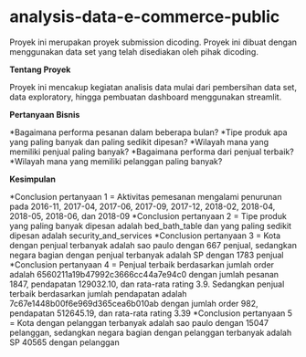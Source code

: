 # analysis-data-e-commerce-public
Proyek ini merupakan proyek submission dicoding. Proyek ini dibuat dengan menggunakan data set yang telah disediakan oleh pihak dicoding.

**Tentang Proyek**

Proyek ini mencakup kegiatan analisis data mulai dari pembersihan data set, data exploratory, hingga pembuatan dashboard menggunakan streamlit.

**Pertanyaan Bisnis**

*Bagaimana performa pesanan dalam beberapa bulan?
*Tipe produk apa yang paling banyak dan paling sedikit dipesan?
*Wilayah mana yang memiliki penjual paling banyak?
*Bagaimana performa dari penjual terbaik?
*Wilayah mana yang memiliki pelanggan paling banyak?

**Kesimpulan**

*Conclusion pertanyaan 1 = Aktivitas pemesanan mengalami penurunan pada 2016-11, 2017-04, 2017-06, 2017-09, 2017-12, 2018-02, 2018-04, 2018-05, 2018-06, dan 2018-09
*Conclusion pertanyaan 2 = Tipe produk yang paling banyak dipesan adalah bed_bath_table dan yang paling sedikit dipesan adalah security_and_services
*Conclusion pertanyaan 3 = Kota dengan penjual terbanyak adalah sao paulo dengan 667 penjual, sedangkan negara bagian dengan penjual terbanyak adalah SP dengan 1783 penjual
*Conclusion pertanyaan 4 = Penjual terbaik berdasarkan jumlah order adalah 6560211a19b47992c3666cc44a7e94c0 dengan jumlah pesanan 1847, pendapatan 129032.10, dan rata-rata rating 3.9. Sedangkan penjual terbaik berdasarkan jumlah pendapatan adalah 7c67e1448b00f6e969d365cea6b010ab dengan jumlah order 982, pendapatan 512645.19, dan rata-rata rating 3.39
*Conclusion pertanyaan 5 = Kota dengan pelanggan terbanyak adalah sao paulo dengan 15047 pelanggan, sedangkan negara bagian dengan pelanggan terbanyak adalah SP 40565 dengan pelanggan

